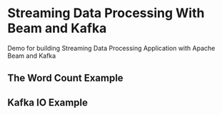 # Streaming Data Processing With Beam and Kafka
Demo for building Streaming Data Processing Application with Apache Beam and Kafka

## The Word Count Example

## Kafka IO Example
